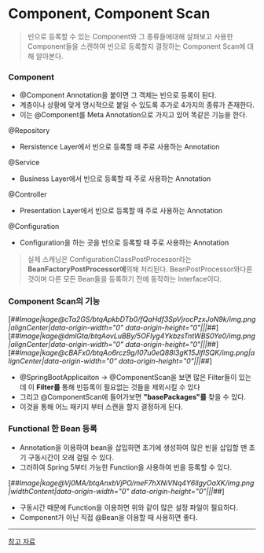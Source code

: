 # Component, Component Scan
> 빈으로 등록할 수 있는 Component와 그 종류들에대해 살펴보고 사용한 Component들을 스캔하여 빈으로 등록할지 결정하는 Component Scan에 대해 알아본다.

### **Component**
- @Component Annotation을 붙이면 그 객체는 빈으로 등록이 된다.
- 계층이나 상황에 맞게 명시적으로 붙일 수 있도록 추가로 4가지의 종류가 존재한다.
- 이는 @Component를 Meta Annotation으로 가지고 있어 똑같은 기능을 한다.

@Repository
- Rersistence Layer에서 빈으로 등록할 때 주로 사용하는 Annotation

@Service
- Business Layer에서 빈으로 등록할 때 주로 사용하는 Annotation

@Controller
- Presentation Layer에서 빈으로 등록할 때 주로 사용하는 Annotation

@Configuration
- Configuration을 하는 곳을 빈으로 등록할 때 주로 사용하는 Annotation


> 실제 스캐닝은 ConfigurationClassPostProcessor라는**BeanFactoryPostProcessor에**의해 처리된다.
> BeanPostProcessor와다른 것이며 다른 모든 Bean들을 등록하기 전에 동작하는 Interface이다.

### **Component Scan의 기능**

[##_Image|kage@cTa2GS/btqApkbDTb0/fQaHdf3SpVjrocPzxJoN9k/img.png|alignCenter|data-origin-width="0" data-origin-height="0"|||_##][##_Image|kage@dmlGta/btqAovLuBBy/5OFIyg4YkbzsTntWBS0Ye0/img.png|alignCenter|data-origin-width="0" data-origin-height="0"|||_##][##_Image|kage@cBAFx0/btqAo6rcz9g/I07u0eQ88I3gK15JlfISQK/img.png|alignCenter|data-origin-width="0" data-origin-height="0"|||_##]

- @SpringBootApplicaiton -> @ComponentScan을 보면 많은 Filter들이 있는데 이 **Filter를** 통해 빈등록이 필요없는 것들을 제외시킬 수 있다
- 그리고 @ComponentScan에 들어가보면 **"basePackages"를** 찾을 수 있다.
- 이것을 통해 어느 패키지 부터 스캔을 할지 결정하게 된다.



### **Functional 한 Bean 등록**
- Annotation을 이용하여 bean을 삽입하면 초기에 생성하여 많은 빈을 삽입할 땐 초기 구동시간이 오래 걸릴 수 있다.
- 그러하여 Spring 5부터 가능한 Function을 사용하여 빈을 등록할 수 있다.

[##_Image|kage@Vj0MA/btqAnxbVjPO/meF7hXNiVNq4Y6llgyOaXK/img.png|widthContent|data-origin-width="0" data-origin-height="0"|||_##]

- 구동시간 때문에 Function을 이용하면 위와 같이 많은 설정 파일이 필요하다.
- Component가 아닌 직접 @Bean을 이용할 때 사용하면 좋다.

---

[참고 자료](https://www.inflearn.com/course/spring-framework_core#)
